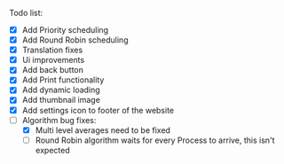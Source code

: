 Todo list:

- [x] Add Priority scheduling
- [x] Add Round Robin scheduling
- [x] Translation fixes
- [x] Ui improvements
- [x] Add back button
- [x] Add Print functionality
- [x] Add dynamic loading
- [x] Add thumbnail image
- [x] Add settings icon to footer of the website
- [ ] Algorithm bug fixes:
  - [x] Multi level averages need to be fixed
  - [ ] Round Robin algorithm waits for every Process to arrive, this isn't expected
